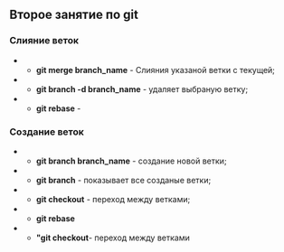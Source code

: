 ## Второе занятие по git 

### **Слияние веток**

* *  **git merge branch_name** - Слияния указаной ветки с текущей;

* * **git branch -d branch_name** - удаляет выбраную ветку;

* * **git rebase** -
 
### Создание веток 

* * **git branch branch_name** - создание новой ветки;

* * **git branch** - показывает все созданые ветки;

* * **git checkout** - переход между ветками;




* * **git rebase**


 * * **"git checkout**- переход между ветками


